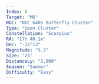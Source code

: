 ```yaml
---
Index: 6
Target: "M6"
NGC: "NGC 6405 Butterfly Cluster"
Type: "Open Cluster"
Constellation: "Scorpius"
RA: "17h 40.1m"
Dec: "-32°13"
Magnitude: "5.3"
Size: "25"
DistanceLy: "2,000"
Season: "Summer"
Difficulty: "Easy"
---
```

